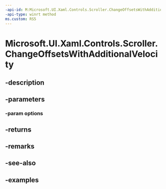 ```yaml
---
-api-id: M:Microsoft.UI.Xaml.Controls.Scroller.ChangeOffsetsWithAdditionalVelocity(Microsoft.UI.Xaml.Controls.ScrollerChangeOffsetsWithAdditionalVelocityOptions)
-api-type: winrt method
ms.custom: RS5
---
```


<!-- Method syntax.
public int Scroller.ChangeOffsetsWithAdditionalVelocity(ScrollerChangeOffsetsWithAdditionalVelocityOptions options)
-->

# Microsoft.UI.Xaml.Controls.Scroller.ChangeOffsetsWithAdditionalVelocity

## -description

## -parameters
### -param options

## -returns

## -remarks

## -see-also

## -examples

